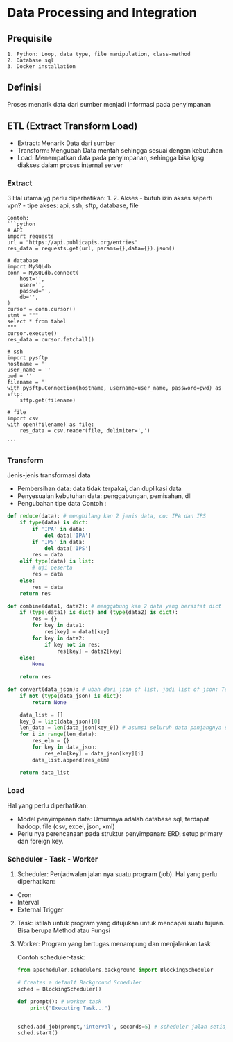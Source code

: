 # Data Processing and Integration

## Prequisite
```
1. Python: Loop, data type, file manipulation, class-method
2. Database sql
3. Docker installation
```

## Definisi
Proses menarik data dari sumber menjadi informasi pada penyimpanan

## ETL (Extract Transform Load)

- Extract: Menarik Data dari sumber
- Transform: Mengubah Data mentah sehingga sesuai dengan kebutuhan
- Load: Menempatkan data pada penyimpanan, sehingga bisa lgsg diakses dalam proses internal server

### Extract
3 Hal utama yg perlu diperhatikan:
1. 
2. Akses
    - butuh izin akses seperti vpn?
    - tipe akses: api, ssh, sftp, database, file

    Contoh:
    ```python
    # API
    import requests
    url = "https://api.publicapis.org/entries"
    res_data = requests.get(url, params={},data={}).json()

    # database
    import MySQLdb
    conn = MySQLdb.connect(
        host='',
        user='',
        passwd='',
        db='',
    )
    cursor = conn.cursor()
    stmt = """
    select * from tabel
    """
    cursor.execute()
    res_data = cursor.fetchall()

    # ssh
    import pysftp
    hostname = ''
    user_name = ''
    pwd = ''
    filename = ''
    with pysftp.Connection(hostname, username=user_name, password=pwd) as sftp:
        sftp.get(filename)

    # file
    import csv
    with open(filename) as file:
        res_data = csv.reader(file, delimiter=',')

    ```

### Transform
Jenis-jenis transformasi data 
- Pembersihan data: data tidak terpakai, dan duplikasi data
- Penyesuaian kebutuhan data: penggabungan, pemisahan, dll
- Pengubahan tipe data
Contoh :

```python
def reduce(data): # menghilang kan 2 jenis data, co: IPA dan IPS
    if type(data) is dict:
        if 'IPA' in data:
            del data['IPA']
        if 'IPS' in data:
            del data['IPS']
        res = data 
    elif type(data) is list:
        # uji peserta
        res = data 
    else:
        res = data 
    return res

def combine(data1, data2): # menggabung kan 2 data yang bersifat dict
    if (type(data1) is dict) and (type(data2) is dict):
        res = {}
        for key in data1:
            res[key] = data1[key]
        for key in data2:
            if key not in res:
                res[key] = data2[key]
    else:
        None
    
    return res

def convert(data_json): # ubah dari json of list, jadi list of json: Test!
    if not (type(data_json) is dict):
        return None

    data_list = []
    key_0 = list(data_json)[0]
    len_data = len(data_json[key_0]) # asumsi seluruh data panjangnya sama
    for i in range(len_data):
        res_elm = {}
        for key in data_json:
            res_elm[key] = data_json[key][i]
        data_list.append(res_elm)

    return data_list
```

### Load
Hal yang perlu diperhatikan:
- Model penyimpanan data: Umumnya adalah database sql, terdapat hadoop, file (csv, excel, json, xml)
- Perlu nya perencanaan pada struktur penyimpanan: ERD, setup primary dan foreign key.


### Scheduler - Task - Worker
1. Scheduler: Penjadwalan jalan nya suatu program (job).
Hal yang perlu diperhatikan:
- Cron
- Interval
- External Trigger

2. Task: istilah untuk program yang ditujukan untuk mencapai suatu tujuan. Bisa berupa Method atau Fungsi

3. Worker: Program yang bertugas menampung dan menjalankan task

    Contoh scheduler-task:
    ```python
    from apscheduler.schedulers.background import BlockingScheduler

    # Creates a default Background Scheduler
    sched = BlockingScheduler()

    def prompt(): # worker task
        print("Executing Task...")


    sched.add_job(prompt,'interval', seconds=5) # scheduler jalan setiap 5 detik (interval)
    sched.start()
    ```